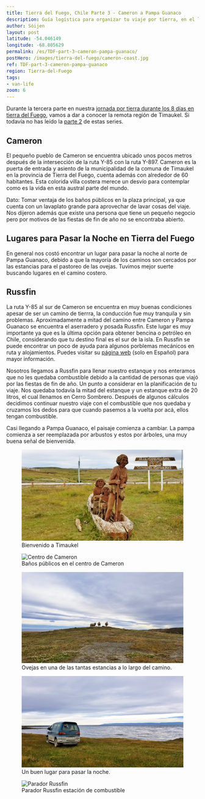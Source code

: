 ```yaml
---
title: Tierra del Fuego, Chile Parte 3 - Cameron a Pampa Guanaco
description: Guía logística para organizar tu viaje por tierra, en el lado Chileno de Tierra del Fuego. Detalles sobre la ruta entre Cameron y Pampa Guanaco.
author: Sóijen
layout: post
latitude: -54.046149
longitude: -68.805629
permalink: /es/TDF-part-3-cameron-pampa-guanaco/
postHero: /images/tierra-del-fuego/cameron-coast.jpg
ref: TDF-part-3-cameron-pampa-guanaco
region: Tierra-del-Fuego
tags:
- van-life
zoom: 6
---
```

Durante la tercera parte en nuestra <a href="/es/tierra-del-fuego-van-overview/">jornada por tierra durante los 8 días en tierra del Fuego</a>, vamos a dar a conocer la remota región de Timaukel. Si todavía no has leído la <a href="/es/TDF-part-2-cerro-sombrero-cameron/">parte 2</a> de estas series.

<h2>Cameron</h2>
El pequeño pueblo de Cameron se encuentra ubicado unos pocos metros después de la intersección de la ruta Y-85 con la ruta Y-897. Cameron es la puerta de entrada y asiento de la municipalidad de la comuna de Timaukel en la provincia de Tierra del Fuego, cuenta además con alrededor de 60 habitantes. Esta colorida villa costera merece un desvío para contemplar como es la vida en esta austral parte del mundo.

<i class="fa fa-info-circle" style="color:#FFB300"></i> Dato: Tomar ventaja de los baños públicos en la plaza principal, ya que cuenta con un lavaplato grande para aprovechar de lavar cosas del viaje. Nos dijeron además que existe una persona que tiene un pequeño negocio pero por motivos de las fiestas de fin de año no se encontraba abierto.

<h2>Lugares para Pasar la Noche en Tierra del Fuego</h2>
En general nos costó encontrar un lugar para pasar la noche al norte de Pampa Guanaco, debido a que la mayoría de los caminos son cercados por las estancias para el pastoreo de las ovejas. Tuvimos mejor suerte buscando lugares en el camino costero.

<h2> Russfin </h2>
La ruta Y-85 al sur de Cameron se encuentra en muy buenas condiciones apesar de ser un camino de tierrra, la conducción fue muy tranquila y sin problemas. Aproximadamente a mitad del camino entre Cameron y Pampa Guanaco se encuentra el aserradero y posada Russfin. Este lugar es muy importante ya que es la última opción para obtener bencina o petróleo en Chile, considerando que tu destino final es el sur de la isla. En Russfin se puede encontrar un poco de ayuda para algunos porblemas mecánicos en ruta y alojamientos. Puedes visitar su  <a href="https://www.paradorrussfin.cl/" target="_blank">página web</a> (solo en Español) para mayor información.

Nosotros llegamos a Russfin para llenar nuestro estanque y nos enteramos que no les quedaba combustible debido a la cantidad de personas que viajó por las fiestas de fin de año. Un punto a considerar en la planificación de tu viaje. Nos quedaba todavía la mitad del estanque y un estanque extra de 20 litros, el cual llenamos en Cerro Sombrero. Después de algunos cálculos decidimos continuar nuestro viaje con el combustible que nos quedaba y cruzamos los dedos para que cuando pasemos a la vuelta por acá, ellos tengan combustible.

Casi llegando a Pampa Guanaco, el paisaje comienza a cambiar. La pampa comienza a ser reemplazada por arbustos y estos por árboles, una muy buena señal de bienvenida.

<figure class="figure">
  <img class="image" src="/images/tierra-del-fuego/bienvenido-timaukel.jpg"
      alt="Bienvenido a Timaukel">
     <figcaption class="img-caption">Bienvenido a Timaukel</figcaption>
</figure>
<figure class="figure">
  <img class="image" src="/images/tierra-del-fuego/cameron-center.jpg"
      alt="Centro de Cameron">
     <figcaption class="img-caption">Baños públicos en el centro de Cameron</figcaption>
</figure>
<figure class="figure">
  <img class="image" src="/images/tierra-del-fuego/obejas.jpg"
      alt="Ovejas Tierra del Fuego">
     <figcaption class="img-caption">Ovejas en una de las tantas estancias a lo largo del camino.</figcaption>
</figure>
<figure class="figure">
  <img class="image" src="/images/tierra-del-fuego/cameron-camp.jpg"
      alt="La vida en un Van Cameron Chile">
     <figcaption class="img-caption">Un buen lugar para pasar la noche.</figcaption>
</figure>
<figure class="figure">
  <img class="image" src="/images/tierra-del-fuego/russfin.jpg"
      alt="Parador Russfin ">
     <figcaption class="img-caption">Parador Russfin estación de combustible</figcaption>
</figure>
